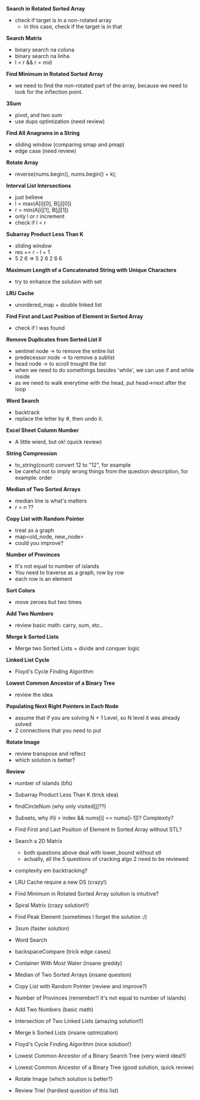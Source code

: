 **Search in Rotated Sorted Array**
- check if target is in a non-rotated array
  - in this case, check if the target is in that

**Search Matrix**
- binary search na coluna
- binary search na linha
- l < r && r = mid

**Find Minimum in Rotated Sorted Array**
- we need to find the non-rotated part of the array, because we need to look for the inflection point.

**3Sum**
- pivot, and two sum
- use dups optimization (need review)  

**Find All Anagrams in a String**
- sliding window (comparing smap and pmap)
- edge case (need review)
  
**Rotate Array**
- reverse(nums.begin(), nums.begin() + k);

**Interval List Intersections**
- just believe
- l = max(A[i][0], B[j][0])
- r = min(A[i][1], B[j][1])
- only l or r increment
- check if l < r
  
**Subarray Product Less Than K**
- sliding window
- res += r - l + 1
- 5 2 6 => 5 2 6  2 6  6

**Maximum Length of a Concatenated String with Unique Characters**
- try to enhance the solution with set
  
**LRU Cache**
- unordered_map + double linked list
  
**Find First and Last Position of Element in Sorted Array**
- check if l was found

**Remove Duplicates from Sorted List II**
- sentinel node -> to remove the entire list
- predecessor node -> to remove a sublist
- head node -> to scroll trought the list
- when we need to do somethings besides 'while', we can use if and while inside
- as we need to walk everytime with the head, put head->next after the loop

**Word Search**
- backtrack
- replace the letter by #, then undo it.

**Excel Sheet Column Number**
- A little wierd, but ok! (quick review)

**String Compression**
- to_string(count) convert 12 to "12", for example
- be careful not to imply wrong things from the question description, for example: order

**Median of Two Sorted Arrays**
- median line is what's matters
- r = n ??

**Copy List with Random Pointer**
- treat as a graph
- map<old_node, new_node>
- could you improve?
  
**Number of Provinces**
- It's not equal to number of islands
- You need to traverse as a graph, row by row
- each row is an element 

**Sort Colors**
- move zeroes but two times

**Add Two Numbers**
- review basic math: carry, sum, etc..
  
**Merge k Sorted Lists**
- Merge two Sorted Lists + divide and conquer logic

**Linked List Cycle**
- Floyd's Cycle Finding Algorithm
  
**Lowest Common Ancestor of a Binary Tree**
- review the idea

**Populating Next Right Pointers in Each Node**
- assume that if you are solving N + 1 Level, so N level it was already solved
- 2 connections that you need to put

**Rotate Image**
- review transpose and reflect
- which solution is better?
  
**Review**
- number of islands (bfs)
- Subarray Product Less Than K (trick idea)
- findCircleNum (why only visited[j]??)
- Subsets, why if(i > index && nums[i] == nums[i-1])? Complexity?
- Find First and Last Position of Element in Sorted Array without STL?
- Search a 2D Matrix
  - both questions above deal with lower_bound without stl
  - actually, all the 5 questions of cracking algo 2 need to be reviewed
  
- complexity em backtracking?
- LRU Cache require a new DS (crazy!)
- Find Minimum in Rotated Sorted Array solution is intuitive?
- Spiral Matrix (crazy solution!!) 
- Find Peak Element (sometimes I forget the solution :/)
- 3sum (faster solution)
- Word Search
- backspaceCompare (trick edge cases)
- Container With Most Water (insane greddy)
- Median of Two Sorted Arrays (insane question)
- Copy List with Random Pointer (review and improve?)
- Number of Provinces (remember!! it's not equal to number of islands)
- Add Two Numbers (basic math)
- Intersection of Two Linked Lists (amazing solution!!)
- Merge k Sorted Lists (insane optmization)
- Floyd's Cycle Finding Algorithm (nice solution!)
- Lowest Common Ancestor of a Binary Search Tree (very wierd idea!!)
- Lowest Common Ancestor of a Binary Tree (good solution, quick review)
- Rotate Image (which solution is better?)
- Review Trie! (hardiest question of this list)